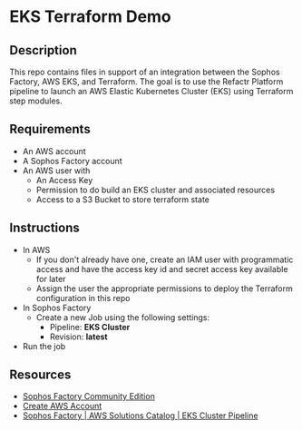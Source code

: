 # EKS Terraform Demo

## Description
This repo contains files in support of an integration between the Sophos Factory, AWS EKS, and Terraform. The goal is to use the Refactr Platform pipeline to launch an AWS Elastic Kubernetes Cluster (EKS) using Terraform step modules.

## Requirements
* An AWS account 
* A Sophos Factory account 
* An AWS user with 
    * An Access Key 
    * Permission to do build an EKS cluster and associated resources
    * Access to a S3 Bucket to store terraform state

## Instructions
* In AWS
    * If you don't already have one, create an IAM user with programmatic access and have the access key id and secret access key available for later
    * Assign the user the appropriate permissions to deploy the Terraform configuration in this repo
* In Sophos Factory
    * Create a new Job using the following settings:
        * Pipeline: **EKS Cluster**
        * Revision: **latest**
* Run the job

## Resources
* [Sophos Factory Community Edition](https://www.refactr.it/community-edition)
* [Create AWS Account](https://aws.amazon.com/resources/create-account/)
* [Sophos Factory | AWS Solutions Catalog | EKS Cluster Pipeline](https://app.refactr.it/catalogs/604001f7ea74f973a3bf5ac6/pipelines/61d61da2a44477af4cd6be87)